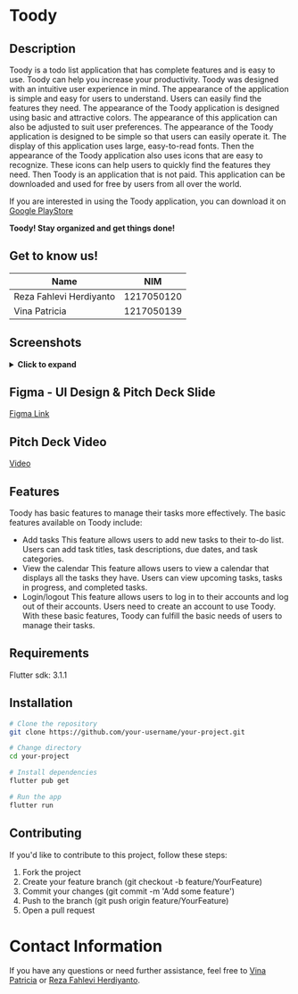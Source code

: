 # Toody

## Description

Toody is a todo list application that has complete features and is easy to use. Toody can help you increase your productivity. Toody was designed with an intuitive user experience in mind. The appearance of the application is simple and easy for users to understand. Users can easily find the features they need.
The appearance of the Toody application is designed using basic and attractive colors. The appearance of this application can also be adjusted to suit user preferences.
The appearance of the Toody application is designed to be simple so that users can easily operate it. The display of this application uses large, easy-to-read fonts.
Then the appearance of the Toody application also uses icons that are easy to recognize. These icons can help users to quickly find the features they need.
Then Toody is an application that is not paid. This application can be downloaded and used for free by users from all over the world. 

If you are interested in using the Toody application, you can download it on [Google PlayStore](https://play.google.com/store/apps/details?id=id.rfahlevih.toody)

**Toody! Stay organized and get things done!**

## Get to know us!
| Name       | NIM                               |
| ------------- | ----------------------------------------- |
| Reza Fahlevi Herdiyanto    | 1217050120                  |
| Vina Patricia    | 1217050139                 |


## Screenshots
<details>
  <summary><b>Click to expand</b></summary>
  
![image](https://github.com/vinaapatricia/toody/assets/95381061/5b34e9ed-ab03-4476-a37b-e0701fa8b9dd)
![image](https://github.com/vinaapatricia/toody/assets/95381061/d6d429f5-a4d6-4ab7-a765-997b662e7f7b)
![image](https://github.com/vinaapatricia/toody/assets/95381061/96231bd3-464d-464f-b12e-9c7996e7a09f)
![image](https://github.com/vinaapatricia/toody/assets/95381061/1329ca9c-6d04-4e3b-a020-40666f949c76)
![image](https://github.com/vinaapatricia/toody/assets/95381061/6c464ea4-e180-40f9-b7dd-2240d7d22ede)
![image](https://github.com/vinaapatricia/toody/assets/95381061/ca9105c8-a03e-4a5f-8d8c-0bd3d17850a7)
![image](https://github.com/vinaapatricia/toody/assets/95381061/a9b97c29-e868-4f90-b14c-8e16dc76ac7c)
![image](https://github.com/vinaapatricia/toody/assets/95381061/a7712206-7c9d-4ade-98ce-6caaf10a3070)
![image](https://github.com/vinaapatricia/toody/assets/95381061/0e1b91ec-571f-4a44-9ed5-c60d362f680b)

</details>

## Figma - UI Design & Pitch Deck Slide
[Figma Link](https://www.figma.com/file/BkAP8KC8FcPRRszy4bwPGS/ToDo?type=design&node-id=3%3A182&mode=design&t=OyfgmqCv46edYrSE-1)

## Pitch Deck Video 
[Video](https://youtu.be/yg6o7hhftMo?si=Y705UEsUbKKpJSMM)

## Features
Toody has basic features to manage their tasks more effectively. The basic features available on Toody include:

- Add tasks
This feature allows users to add new tasks to their to-do list. Users can add task titles, task descriptions, due dates, and task categories.
- View the calendar
This feature allows users to view a calendar that displays all the tasks they have. Users can view upcoming tasks, tasks in progress, and completed tasks.
- Login/logout
This feature allows users to log in to their accounts and log out of their accounts. Users need to create an account to use Toody.
With these basic features, Toody can fulfill the basic needs of users to manage their tasks.

## Requirements

Flutter sdk: 3.1.1 


## Installation

```bash
# Clone the repository
git clone https://github.com/your-username/your-project.git

# Change directory
cd your-project

# Install dependencies
flutter pub get

# Run the app
flutter run
```

## Contributing
If you'd like to contribute to this project, follow these steps:

1. Fork the project
2. Create your feature branch (git checkout -b feature/YourFeature)
3. Commit your changes (git commit -m 'Add some feature')
4. Push to the branch (git push origin feature/YourFeature)
5. Open a pull request

# Contact Information

If you have any questions or need further assistance, feel free to [Vina Patricia](vinaapatricia@gmail.com) or [Reza Fahlevi Herdiyanto](rfahlevih@gmail.com).


